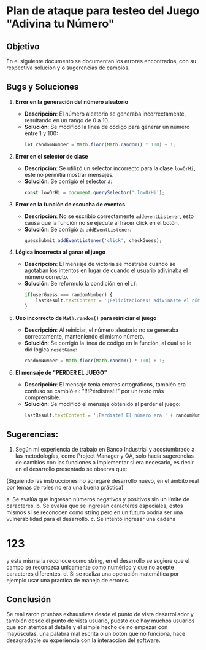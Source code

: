 # Plan de ataque para testeo del Juego "Adivina tu Número"

## Objetivo
En el siguiente documento se documentan los errores encontrados, con su respectiva solución y o sugerencias de cambios.

## Bugs y Soluciones

1. **Error en la generación del número aleatorio**
   - **Descripción**: El número aleatorio se generaba incorrectamente, resultando en un rango de 0 a 10.
   - **Solución**: Se modificó la línea de código para generar un número entre 1 y 100:
     ```javascript
     let randomNumber = Math.floor(Math.random() * 100) + 1;
     ```

2. **Error en el selector de clase**
   - **Descripción**: Se utilizó un selector incorrecto para la clase `lowOrHi`, este no permitía mostrar mensajes.
   - **Solución**: Se corrigió el selector a:
     ```javascript
     const lowOrHi = document.querySelector('.lowOrHi');
     ```

3. **Error en la función de escucha de eventos**
   - **Descripción**: No se escribió correctamente `addeventListener`, esto causa que la función no se ejecute al hacer click en el botón.
   - **Solución**: Se corrigió a: `addEventListener`:
     ```javascript
     guessSubmit.addEventListener('click', checkGuess);
     ```

4. **Lógica incorrecta al ganar el juego**
   - **Descripción**: El mensaje de victoria se mostraba cuando se agotaban los intentos en lugar de cuando el usuario adivinaba el número correcto.
   - **Solución**: Se reformuló la condición en el `if`:
     ```javascript
     if(userGuess === randomNumber) {
         lastResult.textContent = '¡Felicitaciones! adivinaste el número!';
     }
     ```

5. **Uso incorrecto de `Math.random()` para reiniciar el juego**
   - **Descripción**: Al reiniciar, el número aleatorio no se generaba correctamente, manteniendo el mismo número.
   - **Solución**: Se corrigió la línea de código en la función, al cual se le dió lógica `resetGame`:
     ```javascript
     randomNumber = Math.floor(Math.random() * 100) + 1;
     ```

6. **El mensaje de "PERDER EL JUEGO"**
   - **Descripción**: El mensaje tenía errores ortográficos, también era confuso se cambió el: "!!!Pérdistes!!!" por un texto más comprensible.
   - **Solución**: Se modificó el mensaje obtenido al perder el juego:
     ```javascript
     lastResult.textContent = '¡Perdiste! El número era ' + randomNumber;
     ```
## Sugerencias:
1. Según mi experiencia de trabajo en Banco Industrial y acostumbrado a las metodologías, como Project Manager y QA, solo hacía sugerencias de cambios con las funciones a implementar si era necesario, es decir en el desarrollo presentado se observa que:

(Siguiendo las instrucciones no agregaré desarrollo nuevo, en el ámbito real por temas de roles no era una buena práctica)

a. Se evalúa que ingresan números negativos y positivos sin un límite de caracteres.
b. Se evalúa que se ingresan caracteres especiales, estos mismos si se reconocen como string pero en un futuro podría ser una vulnerabilidad para el desarrollo.
c. Se intentó ingresar una cadena <h1>123</h1> y esta misma la reconoce como string, en el desarrollo se sugiere que el campo se reconozca unicamente como numérico y que no acepte caracteres diferentes.
d. Si se realiza una operación matemática por ejemplo usar una practica de manejo de errores.


## Conclusión
Se realizaron pruebas exhaustivas desde el punto de vista desarrollador y también desde el punto de vista usuario, puesto que hay muchos usuarios que son atentos al detalle y el simple hecho de no empezar con mayúsculas, una palabra mal escrita o un botón que no funciona, hace desagradable su experiencia con la interacción del software.

